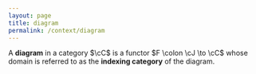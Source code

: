 ```yaml
---
layout: page
title: diagram
permalink: /context/diagram
---
```

A **diagram** in a category $\cC$ is a functor $F \colon \cJ \to \cC$ whose domain is referred to as the **indexing category** of the diagram.
